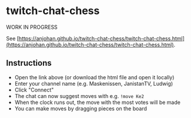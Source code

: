 # twitch-chat-chess

WORK IN PROGRESS

See [https://anjohan.github.io/twitch-chat-chess/twitch-chat-chess.html](https://anjohan.github.io/twitch-chat-chess/twitch-chat-chess.html).

## Instructions
- Open the link above (or download the html file and open it locally)
- Enter your channel name (e.g. Maskenissen, JanistanTV, Ludwig)
- Click "Connect"
- The chat can now suggest moves with e.g. `!move Ke2`
- When the clock runs out, the move with the most votes will be made
- You can make moves by dragging pieces on the board
